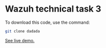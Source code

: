 # Wazuh technical task 3

To download this code, use the command:

```bash
git clone dadada
```

[See live demo.](http://dadada)